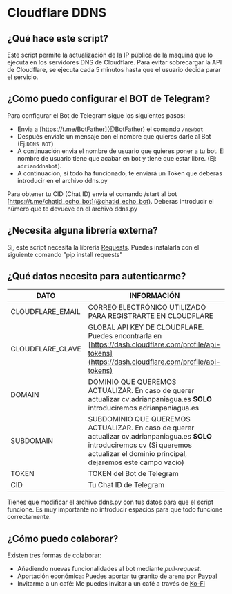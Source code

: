 # Cloudflare DDNS

## ¿Qué hace este script?
Este script permite la actualización de la IP pública de la maquina que lo ejecuta en los servidores DNS de Cloudflare. Para evitar sobrecargar la API de Cloudflare, se ejecuta cada 5 minutos hasta que el usuario decida parar el servicio. 

## ¿Como puedo configurar el BOT de Telegram?
Para configurar el Bot de Telegram sigue los siguientes pasos:
- Envia a [https://t.me/BotFather](@BotFather) el comando `/newbot`
- Después enviale un mensaje con el nombre que quieres darle al Bot (Ej:`DDNS BOT`)
- A continuación envia el nombre de usuario que quieres poner a tu bot. El nombre de usuario tiene que acabar en bot y tiene que estar libre. (Ej: `adrianddnsbot`).
- A continuación, si todo ha funcionado, te enviará un Token que deberas introducir en el archivo ddns.py

Para obtener tu CID (Chat ID) envia el comando /start al bot [https://t.me/chatid_echo_bot](@chatid_echo_bot). Deberas introducir el número que te devueve en el archivo ddns.py


## ¿Necesita alguna librería externa?
Si, este script necesita la librería [Requests](https://requests.readthedocs.io/en/master/). Puedes instalarla con el siguiente comando "pip install requests"

## ¿Qué datos necesito para autenticarme?
|DATO|INFORMACIÓN|
|-|-|
|CLOUDFLARE_EMAIL|CORREO ELECTRÓNICO UTILIZADO PARA REGISTRARTE EN CLOUDFLARE|
|CLOUDFLARE_CLAVE|GLOBAL API KEY DE CLOUDFLARE. Puedes encontrarla en [https://dash.cloudflare.com/profile/api-tokens](https://dash.cloudflare.com/profile/api-tokens)|
|DOMAIN|DOMINIO QUE QUEREMOS ACTUALIZAR. En caso de querer actualizar cv.adrianpaniagua.es **SOLO** introduciremos adrianpaniagua.es|
|SUBDOMAIN|SUBDOMINIO QUE QUEREMOS ACTUALIZAR. En caso de querer actualizar cv.adrianpaniagua.es **SOLO** introduciremos cv (Si queremos actualizar el dominio principal, dejaremos este campo vacio)|
|TOKEN|TOKEN del Bot de Telegram|
|CID|Tu Chat ID de Telegram|

Tienes que modificar el archivo ddns.py con tus datos para que el script funcione. Es muy importante no introducir espacios para que todo funcione correctamente.

## ¿Cómo puedo colaborar?
Existen tres formas de colaborar:
- Añadiendo nuevas funcionalidades al bot mediante _pull-request_. 
- Aportación económica: Puedes aportar tu granito de arena por [Paypal](https://paypal.me/panleoad)
- Invitarme a un café: Me puedes invitar a un café a través de [Ko-Fi](https://ko-fi.com/adrianpaniagualeon)
